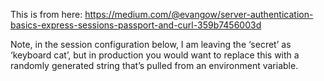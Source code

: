 This is from here: https://medium.com/@evangow/server-authentication-basics-express-sessions-passport-and-curl-359b7456003d

Note, in the session configuration below, I am leaving the ‘secret’ as ‘keyboard cat’, but in production you would want to replace this with a randomly generated string that’s pulled from an environment variable.

